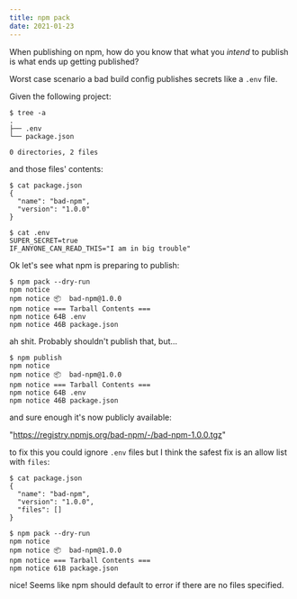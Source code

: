 ```yaml
---
title: npm pack
date: 2021-01-23
---
```


When publishing on npm, how do you know that what you _intend_
to publish is what ends up getting published?

Worst case scenario a bad build config publishes secrets like a
`.env` file.

Given the following project:

```
$ tree -a
.
├── .env
└── package.json

0 directories, 2 files
```

and those files' contents:

```
$ cat package.json
{
  "name": "bad-npm",
  "version": "1.0.0"
}

$ cat .env
SUPER_SECRET=true
IF_ANYONE_CAN_READ_THIS="I am in big trouble"
```

Ok let's see what npm is preparing to publish:

```
$ npm pack --dry-run
npm notice
npm notice 📦  bad-npm@1.0.0
npm notice === Tarball Contents ===
npm notice 64B .env
npm notice 46B package.json
```

ah shit. Probably shouldn't publish that, but...

```
$ npm publish
npm notice
npm notice 📦  bad-npm@1.0.0
npm notice === Tarball Contents ===
npm notice 64B .env
npm notice 46B package.json
```

and sure enough it's now publicly available:

"https://registry.npmjs.org/bad-npm/-/bad-npm-1.0.0.tgz"

to fix this you could ignore `.env` files but I think the safest
fix is an allow list with `files`:

```
$ cat package.json
{
  "name": "bad-npm",
  "version": "1.0.0",
  "files": []
}

$ npm pack --dry-run
npm notice
npm notice 📦  bad-npm@1.0.0
npm notice === Tarball Contents ===
npm notice 61B package.json
```

nice! Seems like npm should default to error if there are no files specified.
